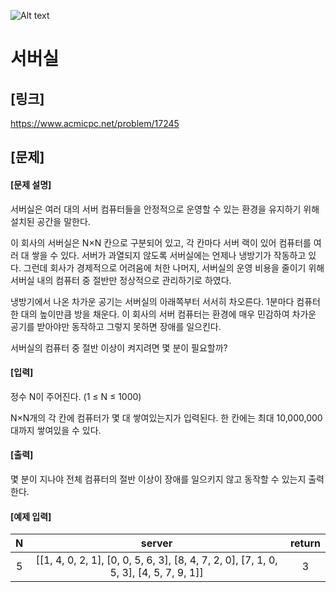 ![Alt text](https://d2gd6pc034wcta.cloudfront.net/images/logo@2x.png)

# 서버실

## [링크]
https://www.acmicpc.net/problem/17245

## [문제]
#### [문제 설명]
서버실은 여러 대의 서버 컴퓨터들을 안정적으로 운영할 수 있는 환경을 유지하기 위해 설치된 공간을 말한다.

이 회사의 서버실은 N×N 칸으로 구분되어 있고, 각 칸마다 서버 랙이 있어 컴퓨터를 여러 대 쌓을 수 있다. 서버가 과열되지 않도록 서버실에는 언제나 냉방기가 작동하고 있다. 그런데 회사가 경제적으로 어려움에 처한 나머지, 서버실의 운영 비용을 줄이기 위해 서버실 내의 컴퓨터 중 절반만 정상적으로 관리하기로 하였다.

냉방기에서 나온 차가운 공기는 서버실의 아래쪽부터 서서히 차오른다. 1분마다 컴퓨터 한 대의 높이만큼 방을 채운다. 이 회사의 서버 컴퓨터는 환경에 매우 민감하여 차가운 공기를 받아야만 동작하고 그렇지 못하면 장애를 일으킨다.

서버실의 컴퓨터 중 절반 이상이 켜지려면 몇 분이 필요할까?

#### [입력]
정수 N이 주어진다. (1 ≤ N ≤ 1000)

N×N개의 각 칸에 컴퓨터가 몇 대 쌓여있는지가 입력된다. 한 칸에는 최대 10,000,000대까지 쌓여있을 수 있다.

#### [출력]
몇 분이 지나야 전체 컴퓨터의 절반 이상이 장애를 일으키지 않고 동작할 수 있는지 출력한다.

#### [예제 입력]
|N|server|return|
|:---:|:---:|:---:|
|5|[[1, 4, 0, 2, 1], [0, 0, 5, 6, 3], [8, 4, 7, 2, 0], [7, 1, 0, 5, 3], [4, 5, 7, 9, 1]]|3|